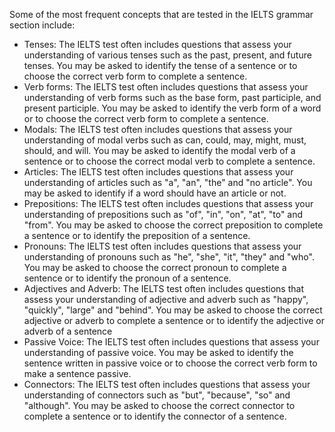 Some of the most frequent concepts that are tested in the IELTS grammar section include:

- Tenses: The IELTS test often includes questions that assess your understanding of various tenses such as the past, present, and future tenses. You may be asked to identify the tense of a sentence or to choose the correct verb form to complete a sentence.
- Verb forms: The IELTS test often includes questions that assess your understanding of verb forms such as the base form, past participle, and present participle. You may be asked to identify the verb form of a word or to choose the correct verb form to complete a sentence.
- Modals: The IELTS test often includes questions that assess your understanding of modal verbs such as can, could, may, might, must, should, and will. You may be asked to identify the modal verb of a sentence or to choose the correct modal verb to complete a sentence.
- Articles: The IELTS test often includes questions that assess your understanding of articles such as "a", "an", "the" and "no article". You may be asked to identify if a word should have an article or not.
- Prepositions: The IELTS test often includes questions that assess your understanding of prepositions such as "of", "in", "on", "at", "to" and "from". You may be asked to choose the correct preposition to complete a sentence or to identify the preposition of a sentence.
- Pronouns: The IELTS test often includes questions that assess your understanding of pronouns such as "he", "she", "it", "they" and "who". You may be asked to choose the correct pronoun to complete a sentence or to identify the pronoun of a sentence.
- Adjectives and Adverb: The IELTS test often includes questions that assess your understanding of adjective and adverb such as "happy", "quickly", "large" and "behind". You may be asked to choose the correct adjective or adverb to complete a sentence or to identify the adjective or adverb of a sentence
- Passive Voice: The IELTS test often includes questions that assess your understanding of passive voice. You may be asked to identify the sentence written in passive voice or to choose the correct verb form to make a sentence passive.
- Connectors: The IELTS test often includes questions that assess your understanding of connectors such as "but", "because", "so" and "although". You may be asked to choose the correct connector to complete a sentence or to identify the connector of a sentence.
